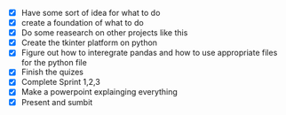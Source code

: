 - [x] Have some sort of idea for what to do
- [x] create a foundation of what to do 
- [x] Do some reasearch on other projects like this
- [x] Create the tkinter platform on python
- [x] Figure out how to interegrate pandas and how to use appropriate files for the python file 
- [x] Finish the quizes 
- [x] Complete Sprint 1,2,3
- [x] Make a powerpoint explainging everything 
- [x] Present and sumbit
